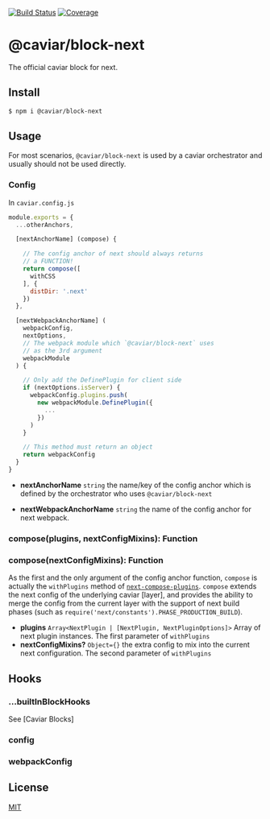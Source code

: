 [![Build Status](https://travis-ci.org/caviarjs/caviar-block-next.svg?branch=master)](https://travis-ci.org/caviarjs/caviar-block-next)
[![Coverage](https://codecov.io/gh/caviarjs/caviar-block-next/branch/master/graph/badge.svg)](https://codecov.io/gh/caviarjs/caviar-block-next)
<!-- optional appveyor tst
[![Windows Build Status](https://ci.appveyor.com/api/projects/status/github/caviarjs/caviar-block-next?branch=master&svg=true)](https://ci.appveyor.com/project/caviarjs/caviar-block-next)
-->
<!-- optional npm version
[![NPM version](https://badge.fury.io/js/@caviar/block-next.svg)](http://badge.fury.io/js/@caviar/block-next)
-->
<!-- optional npm downloads
[![npm module downloads per month](http://img.shields.io/npm/dm/@caviar/block-next.svg)](https://www.npmjs.org/package/@caviar/block-next)
-->
<!-- optional dependency status
[![Dependency Status](https://david-dm.org/caviarjs/caviar-block-next.svg)](https://david-dm.org/caviarjs/caviar-block-next)
-->

# @caviar/block-next

The official caviar block for next.

## Install

```sh
$ npm i @caviar/block-next
```

## Usage

For most scenarios, `@caviar/block-next` is used by a caviar orchestrator and usually should not be used directly.

### Config

In `caviar.config.js`

```js
module.exports = {
  ...otherAnchors,

  [nextAnchorName] (compose) {

    // The config anchor of next should always returns
    // a FUNCTION!
    return compose([
      withCSS
    ], {
      distDir: '.next'
    })
  },

  [nextWebpackAnchorName] (
    webpackConfig,
    nextOptions,
    // The webpack module which `@caviar/block-next` uses
    // as the 3rd argument
    webpackModule
  ) {

    // Only add the DefinePlugin for client side
    if (nextOptions.isServer) {
      webpackConfig.plugins.push(
        new webpackModule.DefinePlugin({
          ...
        })
      )
    }

    // This method must return an object
    return webpackConfig
  }
}
```

- **nextAnchorName** `string` the name/key of the config anchor which is defined by the orchestrator who uses `@caviar/block-next`

- **nextWebpackAnchorName** `string` the name of the config anchor for next webpack.

### compose(plugins, nextConfigMixins): Function
### compose(nextConfigMixins): Function

As the first and the only argument of the config anchor function, `compose` is actually the `withPlugins` method of [`next-compose-plugins`](https://www.npmjs.com/package/next-compose-plugins). `compose` extends the next config of the underlying caviar [layer], and provides the ability to merge the config from the current layer with the support of next build phases (such as `require('next/constants').PHASE_PRODUCTION_BUILD`).

- **plugins** `Array<NextPlugin | [NextPlugin, NextPluginOptions]>` Array of next plugin instances. The first parameter of `withPlugins`
- **nextConfigMixins?** `Object={}` the extra config to mix into the current next configuration. The second parameter of `withPlugins`

## Hooks

### ...builtInBlockHooks

See [Caviar Blocks]

### config

### webpackConfig

## License

[MIT](LICENSE)
